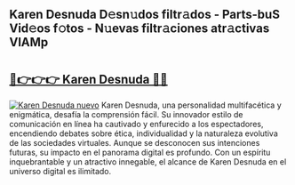 ## Karen Desnuda D𝚎sn𝚞dos filtr𝚊dos - Parts-buS Vid𝚎os f𝚘tos - N𝚞evas filtr𝚊ciones atr𝚊ctivas VlAMp

# <h2><a href="http://mb8l5nx.tromn.icu/?c=Karen+Desnuda">🔗👉👉👉 Karen Desnuda 🔗🔗</a></h2>

[![Karen Desnuda nuevo](https://i.imgur.com/pEAQMta.gif)](http://mb8l5nx.tromn.icu/?c=Karen+Desnuda)
Karen Desnuda, una personalidad multifacética y enigmática, desafía la comprensión fácil. Su innovador estilo de comunicación en línea ha cautivado y enfurecido a los espectadores, encendiendo debates sobre ética, individualidad y la naturaleza evolutiva de las sociedades virtuales. Aunque se desconocen sus intenciones futuras, su impacto en el panorama digital es profundo. Con un espíritu inquebrantable y un atractivo innegable, el alcance de Karen Desnuda en el universo digital es ilimitado.
